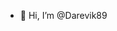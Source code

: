 - 👋 Hi, I’m @Darevik89


<!---
Darevik89/Darevik89 is a ✨ special ✨ repository because its `README.md` (this file) appears on your GitHub profile.
You can click the Preview link to take a look at your changes.
--->
